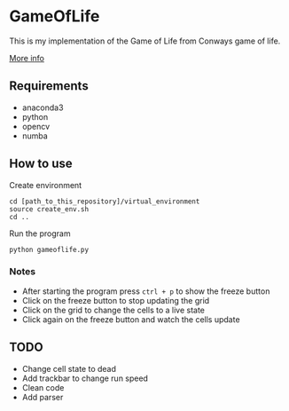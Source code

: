 # GameOfLife
This is my implementation of the Game of Life from Conways game of life.

[More info](https://en.wikipedia.org/wiki/Conway%27s_Game_of_Life)

## Requirements
  * anaconda3
  * python
  * opencv
  * numba

## How to use
  Create environment
  
    cd [path_to_this_repository]/virtual_environment
    source create_env.sh  
    cd ..

  Run the program
  
    python gameoflife.py
    
### Notes
  * After starting the program press `ctrl + p` to show the freeze button
  * Click on the freeze button to stop updating the grid
  * Click on the grid to change the cells to a live state
  * Click again on the freeze button and watch the cells update





## TODO
  * Change cell state to dead
  * Add trackbar to change run speed
  * Clean code
  * Add parser
